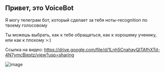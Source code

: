 ## Привет, это VoiceBot


Я могу телеграм бот, который сделает за тебя ноты-recognition по твоему голосовому


Ты можешь выбрать, как к тебе обращаться, как к хорошему ученику, или как к плохому >:)


Ссылка на видео: https://drive.google.com/file/d/1Lnh5CnahayQITAfhXTd-4N7ymcBjestz/view?usp=sharing

![image](https://github.com/user-attachments/assets/4803bf98-6982-4c4a-a3d0-adf581e2df53)

